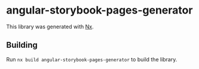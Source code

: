 # angular-storybook-pages-generator

This library was generated with [Nx](https://nx.dev).

## Building

Run `nx build angular-storybook-pages-generator` to build the library.

